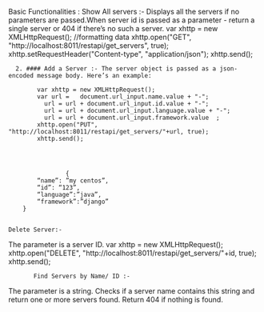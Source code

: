 

Basic Functionalities :
Show All servers :-
Displays all the servers if no parameters are passed.When server id is passed as a parameter - return a single server or 404 if there’s no such a server.
   	        var xhttp = new XMLHttpRequest();
   		//formatting data
   		xhttp.open("GET", "http://localhost:8011/restapi/get_servers", true);
   		xhttp.setRequestHeader("Content-type", "application/json"); 
   		xhttp.send();
      
      
      2. #### Add a Server :- The server object is passed as a json-encoded message body. Here’s an example:

   	      	var xhttp = new XMLHttpRequest(); 
   	        var url =   document.url_input.name.value + "-";
   	          url = url + document.url_input.id.value + "-";
   	          url = url + document.url_input.language.value + "-"; 
   	          url = url + document.url_input.framework.value  ;
   	        xhttp.open("PUT", "http://localhost:8011/restapi/get_servers/"+url, true);
   	        xhttp.send();
            
            
            
            
            		{ 
			“name”: ”my centos”,
		 	“id”: “123”,
		  	“language”:”java”,
		   	“framework”:”django” 
		}
    
    
    Delete Server:-
The parameter is a server ID.
   	       var xhttp = new XMLHttpRequest(); 
   	       xhttp.open("DELETE", "http://localhost:8011/restapi/get_servers/"+id, true);
   	       xhttp.send();
           
           Find Servers by Name/ ID :-
The parameter is a string. Checks if a server name contains this string and return one or more servers found. Return 404 if nothing is found.
